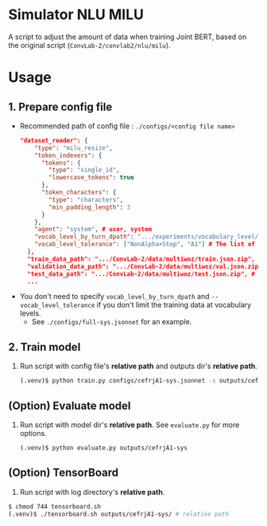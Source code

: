 # Simulator NLU MILU
A script to adjust the amount of data when training Joint BERT, based on the original script (`ConvLab-2/convlab2/nlu/milu`).

# Usage
## 1. Prepare config file
- Recommended path of config file : `./configs/<config file name>`
  ```json
  "dataset_reader": {
      "type": "milu_resize",
      "token_indexers": {
        "tokens": {
          "type": "single_id",
          "lowercase_tokens": true
        },
        "token_characters": {
          "type": "characters",
          "min_padding_length": 3
        }
      },
      "agent": "system", # user, system
      "vocab_level_by_turn_dpath": ".../experiments/vocabulary_level/outputs/cefrj", # The absolute path of preprocessed vocabulary level information
      "vocab_level_tolerance": ["NonAlpha+Stop", "A1"] # The list of vocabulary levels to be included in training data
    },
    "train_data_path": ".../ConvLab-2/data/multiwoz/train.json.zip", # absolute path
    "validation_data_path": ".../ConvLab-2/data/multiwoz/val.json.zip", # absolute path
    "test_data_path": ".../ConvLab-2/data/multiwoz/test.json.zip", # absolute path
    ...
  ```
- You don't need to specify `vocab_level_by_turn_dpath` and `--vocab_level_tolerance` if you don't limit the training data at vocabulary levels.
  - See `./configs/full-sys.jsonnet` for an example.

## 2. Train model
1. Run script with config file's **relative path** and outputs dir's **relative path**.
    ```bash
    (.venv)$ python train.py configs/cefrjA1-sys.jsonnet -s outputs/cefrjA1-sys/
    ```

## (Option) Evaluate model
1. Run script with model dir's **relative path**. See `evaluate.py` for more options.
    ```bash
    (.venv)$ python evaluate.py outputs/cefrjA1-sys
    ```

## (Option) TensorBoard
1. Run script with log directory's **relative path**.
  ```bash
  $ chmod 744 tensorboard.sh
  (.venv)$ ./tensorboard.sh outputs/cefrjA1-sys/ # relative path
  ```